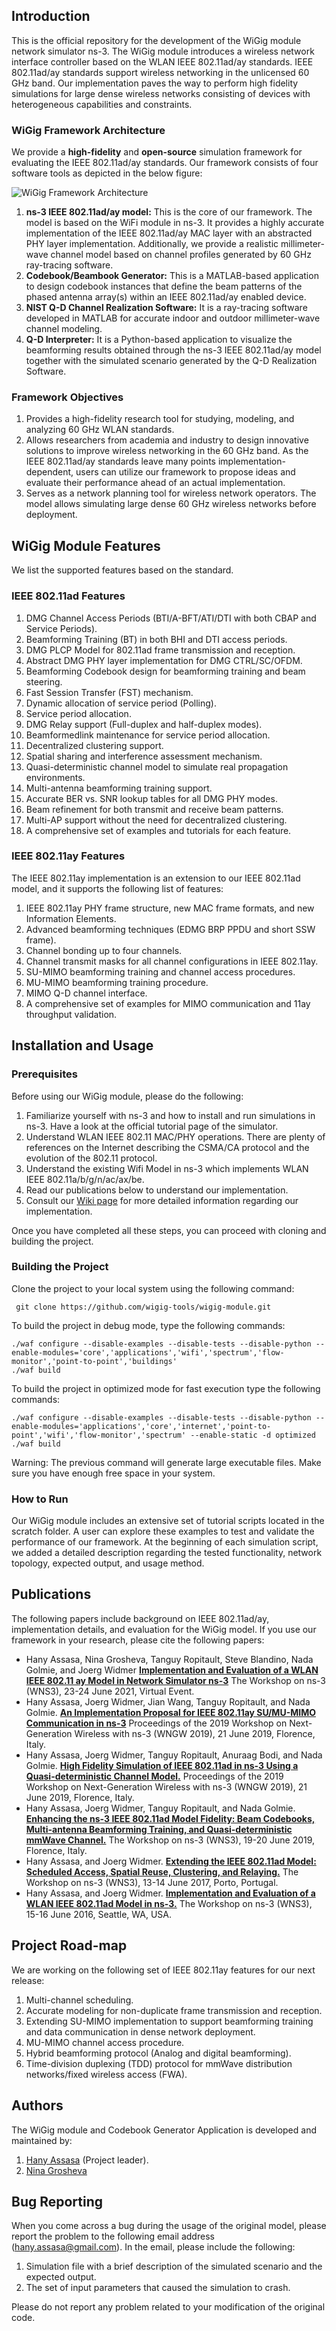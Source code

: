 ## Introduction
This is the official repository for the development of the WiGig module network simulator ns-3. The WiGig module introduces a wireless network interface controller based on the WLAN IEEE 802.11ad/ay standards. IEEE 802.11ad/ay standards support wireless networking in the unlicensed 60 GHz band. Our implementation paves the way to perform high fidelity simulations for large dense wireless networks consisting of devices with heterogeneous capabilities and constraints. 

### WiGig Framework Architecture
We provide a **high-fidelity** and **open-source** simulation framework for evaluating the IEEE 802.11ad/ay standards. Our framework consists of four software tools as depicted in the below figure:

![WiGig Framework Architecture](img/WiGigFramework.png)

1. **ns-3 IEEE 802.11ad/ay model:** This is the core of our framework. The model is based on the WiFi module in ns-3. It provides a highly accurate implementation of the IEEE 802.11ad/ay MAC layer with an abstracted PHY layer implementation. Additionally, we provide a realistic millimeter-wave channel model based on channel profiles generated by 60 GHz ray-tracing software.  
1. **Codebook/Beambook Generator:** This is a MATLAB-based application to design codebook instances that define the beam patterns of the phased antenna array(s) within an IEEE 802.11ad/ay enabled device.
1. **NIST Q-D Channel Realization Software:** It is a ray-tracing software developed in MATLAB for accurate indoor and outdoor millimeter-wave channel modeling.
1. **Q-D Interpreter:** It is a Python-based application to visualize the beamforming results obtained through the ns-3 IEEE 802.11ad/ay model together with the simulated scenario generated by the Q-D Realization Software.

### Framework Objectives
1. Provides a high-fidelity research tool for studying, modeling, and analyzing 60 GHz WLAN standards.
1. Allows researchers from academia and industry to design innovative solutions to improve wireless networking in the 60 GHz band. As the IEEE 802.11ad/ay standards leave many points implementation-dependent, users can utilize our framework to propose ideas and evaluate their performance ahead of an actual implementation.
1. Serves as a network planning tool for wireless network operators. The model allows simulating large dense 60 GHz wireless networks before deployment.

## WiGig Module Features
We list the supported features based on the standard.

###  IEEE 802.11ad Features
1. DMG Channel Access Periods (BTI/A-BFT/ATI/DTI with both CBAP and Service Periods).
1. Beamforming Training (BT) in both BHI and DTI access periods.
1. DMG PLCP Model for 802.11ad frame transmission and reception.
1. Abstract DMG PHY layer implementation for DMG CTRL/SC/OFDM.
1. Beamforming Codebook design for beamforming training and beam steering.
1. Fast Session Transfer (FST) mechanism.
1. Dynamic allocation of service period (Polling).
1. Service period allocation.
1. DMG Relay support (Full-duplex and half-duplex modes).
1. Beamformedlink maintenance for service period allocation.
1. Decentralized clustering support.
1. Spatial sharing and interference assessment mechanism. 
1. Quasi-deterministic channel model to simulate real propagation environments.
1. Multi-antenna beamforming training support.
1. Accurate BER vs. SNR lookup tables for all DMG PHY modes.
1. Beam refinement for both transmit and receive beam patterns.
1. Multi-AP support without the need for decentralized clustering.
1. A comprehensive set of examples and tutorials for each feature.

### IEEE 802.11ay Features
The IEEE 802.11ay implementation is an extension to our IEEE 802.11ad model, and it supports the following list of features:

1. IEEE 802.11ay PHY frame structure, new MAC frame formats, and new Information Elements.
1. Advanced beamforming techniques (EDMG BRP PPDU and short SSW frame).
1. Channel bonding up to four channels.
1. Channel transmit masks for all channel configurations in IEEE 802.11ay.
1. SU-MIMO beamforming training and channel access procedures.
1. MU-MIMO beamforming training procedure.
1. MIMO Q-D channel interface.
1. A comprehensive set of examples for MIMO communication and 11ay throughput validation.

## Installation and Usage

### Prerequisites
Before using our WiGig module, please do the following:

1. Familiarize yourself with ns-3 and how to install and run simulations in ns-3. Have a look at the official tutorial page of the simulator.
1. Understand WLAN IEEE 802.11 MAC/PHY operations. There are plenty of references on the Internet describing the CSMA/CA protocol and the evolution of the 802.11 protocol.
1. Understand the existing Wifi Model in ns-3 which implements WLAN IEEE 802.11a/b/g/n/ac/ax/be.
1. Read our publications below to understand our implementation.
1. Consult our [Wiki page](https://github.com/wigig-tools/wigig-module/wiki) for more detailed information regarding our implementation.

Once you have completed all these steps, you can proceed with cloning and building the project.

### Building the Project
Clone the project to your local system using the following command:

     git clone https://github.com/wigig-tools/wigig-module.git

To build the project in debug mode, type the following commands:

    ./waf configure --disable-examples --disable-tests --disable-python --enable-modules='core','applications','wifi','spectrum','flow-monitor','point-to-point','buildings'
    ./waf build

To build the project in optimized mode for fast execution type the following commands:

    ./waf configure --disable-examples --disable-tests --disable-python --enable-modules='applications','core','internet','point-to-point','wifi','flow-monitor','spectrum' --enable-static -d optimized
    ./waf build

Warning: The previous command will generate large executable files. Make sure you have enough free space in your system.

### How to Run
Our WiGig module includes an extensive set of tutorial scripts located in the scratch folder. A user can explore these examples to test and validate the performance of our framework. At the beginning of each simulation script, we added a detailed description regarding the tested functionality, network topology, expected output, and usage method. 

## Publications
The following papers include background on IEEE 802.11ad/ay, implementation details, and evaluation for the WiGig model. If you use our framework in your research, please cite the following papers: 

* Hany Assasa, Nina Grosheva, Tanguy Ropitault, Steve Blandino, Nada Golmie, and Joerg Widmer
**[Implementation and Evaluation of a WLAN IEEE 802.11 ay Model in Network Simulator ns-3](https://dl.acm.org/doi/10.1145/3460797.3460799)**
The Workshop on ns-3 (WNS3), 23-24 June 2021, Virtual Event.
* Hany Assasa, Joerg Widmer, Jian Wang, Tanguy Ropitault, and Nada Golmie.
**[An Implementation Proposal for IEEE 802.11ay SU/MU-MIMO Communication in ns-3](https://dl.acm.org/citation.cfm?id=3337947)**
Proceedings of the 2019 Workshop on Next-Generation Wireless with ns-3 (WNGW 2019), 21 June 2019, Florence, Italy.
* Hany Assasa, Joerg Widmer, Tanguy Ropitault, Anuraag Bodi, and Nada Golmie.
**[High Fidelity Simulation of IEEE 802.11ad in ns-3 Using a Quasi-deterministic Channel Model.](https://dl.acm.org/citation.cfm?id=3337946)**
Proceedings of the 2019 Workshop on Next-Generation Wireless with ns-3 (WNGW 2019), 21 June 2019, Florence, Italy.
* Hany Assasa, Joerg Widmer, Tanguy  Ropitault, and Nada Golmie.
**[Enhancing the ns-3 IEEE 802.11ad Model Fidelity: Beam Codebooks, Multi-antenna Beamforming Training, and Quasi-deterministic mmWave Channel.](https://dl.acm.org/citation.cfm?id=3321354)**
The Workshop on ns-3 (WNS3), 19-20 June 2019, Florence, Italy.
* Hany Assasa, and Joerg Widmer.
**[Extending the IEEE 802.11ad Model: Scheduled Access, Spatial Reuse, Clustering, and Relaying.](https://dl.acm.org/citation.cfm?id=3067667)**
The Workshop on ns-3 (WNS3), 13-14 June 2017, Porto, Portugal.
* Hany Assasa, and Joerg Widmer.
**[Implementation and Evaluation of a WLAN IEEE 802.11ad Model in ns-3.](https://dl.acm.org/citation.cfm?id=2915377)**
The Workshop on ns-3 (WNS3), 15-16 June 2016, Seattle, WA, USA.

## Project Road-map
We are working on the following set of IEEE 802.11ay features for our next release:
1. Multi-channel scheduling.
1. Accurate modeling for non-duplicate frame transmission and reception.
1. Extending SU-MIMO implementation to support beamforming training and data communication in dense network deployment.
1. MU-MIMO channel access procedure.
1. Hybrid beamforming protocol (Analog and digital beamforming). 
1. Time-division duplexing (TDD) protocol for mmWave distribution networks/fixed wireless access (FWA).

## Authors
The WiGig module and Codebook Generator Application is developed and maintained by:

1. [Hany Assasa](https://www.linkedin.com/in/hany-assasa/) (Project leader).
1. [Nina Grosheva](https://networks.imdea.org/team/imdea-networks-team/people/nina-grosheva/)

## Bug Reporting
When you come across a bug during the usage of the original model, please report the problem to the following email address (hany.assasa@gmail.com). In the email, please include the following:

1. Simulation file with a brief description of the simulated scenario and the expected output.
1. The set of input parameters that caused the simulation to crash.

Please do not report any problem related to your modification of the original code.
